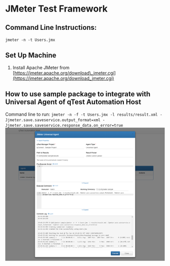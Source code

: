 # JMeter Test Framework

## Command Line Instructions:

`jmeter -n -t Users.jmx` 

## Set Up Machine

1) Install Apache JMeter from [https://jmeter.apache.org/download\_jmeter.cgi](https://jmeter.apache.org/download_jmeter.cgi)

## How to use sample package to integrate with Universal Agent of qTest Automation Host
Command line to run: `jmeter -n -f -t Users.jmx -l results/result.xml -Jjmeter.save.saveservice.output_format=xml -Jjmeter.save.saveservice.response_data.on_error=true`
![Agent Configuration](/JMeter-with-Universal-Agent.png?raw=true)

